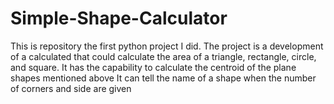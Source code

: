 # Simple-Shape-Calculator

This is repository the first python project I did. 
The project is a development of a calculated that could calculate the area of a triangle, rectangle, circle, and square.
It has the capability to calculate the centroid of the plane shapes mentioned above
It can tell the name of a shape when the number of corners and side are given
